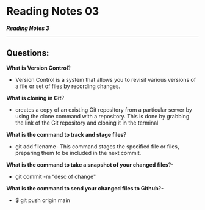 # Reading Notes 03
***Reading Notes 3***

---
## Questions:
**What is Version Control**?
   * Version Control is a system that allows you to revisit various versions of a file or set of files by recording changes.
   
**What is cloning in Git**?
   * creates a copy of an existing Git repository from a particular server by using the clone command with a repository. This is done by grabbing the link of the Git repository and cloning it in the terminal
   
**What is the command to track and stage files**?
* git add filename- This command stages the specified file or files, preparing them to be included in the next commit.
   
**What is the command to take a snapshot of your changed files**?-
   * git commit -m “desc of change"
   
**What is the command to send your changed files to Github**?-
   * $ git push origin main 

